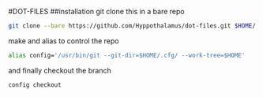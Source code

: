 #DOT-FILES
##installation
git clone this in a bare repo
```bash
git clone --bare https://github.com/Hyppothalamus/dot-files.git $HOME/.cfg
```
make and alias to control the repo
```bash
alias config='/usr/bin/git --git-dir=$HOME/.cfg/ --work-tree=$HOME'
```
and finally checkout the branch
```bash
config checkout
```
